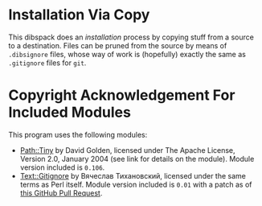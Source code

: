 # Installation Via Copy

This dibspack does an *installation* process by copying stuff from a source
to a destination. Files can be pruned from the source by means of
`.dibsignore` files, whose way of work is (hopefully) exactly the same as
`.gitignore` files for `git`.

# Copyright Acknowledgement For Included Modules

This program uses the following modules:

- [Path::Tiny][pt] by David Golden, licensed under The Apache License,
  Version 2.0, January 2004 (see link for details on the module). Module
  version included is `0.106`.
- [Text::Gitignore][tg] by Вячеслав Тихановский, licensed under the same
  terms as Perl itself. Module version included is `0.01` with a patch as
  of [this GitHub Pull Request][ghpr].

[pt]: https://metacpan.org/pod/Path::Tiny
[tg]: https://metacpan.org/pod/Text::Gitignore
[ghpr]: https://github.com/vti/text-gitignore/pull/1
